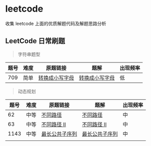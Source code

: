 # leetcode

收集 leetcode 上面的优质解题代码及解题思路分析

## LeetCode 日常刷题

> 字符串题型

| 题号 | 难度 | 原题链接                                                     | 题解                                            | 出现频率 |
| ---- | ---- | ------------------------------------------------------------ | ----------------------------------------------- | -------- |
| 709  | 简单 | [转换成小写字母](https://leetcode-cn.com/problems/to-lower-case/) | [转换成小写字母](src/to-lower-case/solution.md) | 低       |

> 动态规划

| 题号 | 难度 | 原题链接 | 题解 | 出现频率 |
| ---- | ---- | ---- | ---- | ---- |
| 62   | 中等 | [不同路径](https://leetcode-cn.com/problems/unique-paths/)   | [不同路径](src/unique-paths/solution.md)    | 中 |
| 63 | 中等 | [不同路径 II](https://leetcode-cn.com/problems/unique-paths-ii/) | [不同路径 II](unique-paths-ii/solution.md) | 中 |
| 1143 | 中等 | [最长公共子序列](https://leetcode-cn.com/problems/longest-common-subsequence/) | [最长公共子序列](longest-common-subsequence/solution.md) | 中 |
|      |      |      |      |      |

